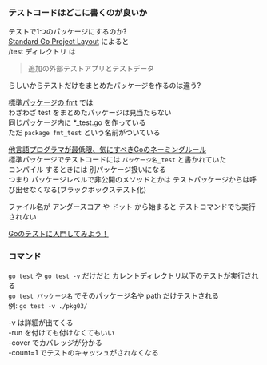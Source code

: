 ### テストコードはどこに書くのが良いか

テストで1つのパッケージにするのか?  
[Standard Go Project Layout](https://github.com/golang-standards/project-layout/blob/master/README_ja.md) によると  
/test ディレクトリ は  

>追加の外部テストアプリとテストデータ

らしいからテストだけをまとめたパッケージを作るのは違う?  

[標準パッケージの fmt](https://github.com/golang/go/tree/master/src/fmt) では  
わざわざ test をまとめたパッケージは見当たらない  
同じパッケージ内に *_test.go を作っている  
ただ `package fmt_test` という名前がついている  

[他言語プログラマが最低限、気にすべきGoのネーミングルール](https://zenn.dev/keitakn/articles/go-naming-rules)  
標準パッケージでテストコードには `パッケージ名_test` と書かれていた  
コンパイル するときには 別パッケージ扱いになる  
つまり パッケージレベルで非公開のメソッドとかは テストパッケージからは呼び出せなくなる(ブラックボックステスト化)  

ファイル名が アンダースコア や ドット から始まると テストコマンドでも実行されない  

[Goのテストに入門してみよう！](https://future-architect.github.io/articles/20200601/)  

### コマンド
`go test` や `go test -v` だけだと カレントディレクトリ以下のテストが実行される  
`go test パッケージ名` でそのパッケージ名や path だけテストされる  
例: `go test -v ./pkg03/`  

-v は詳細が出てくる  
-run を付けても付けなくてもいい  
-cover でカバレッジが分かる  
-count=1 でテストのキャッシュがされなくなる  
